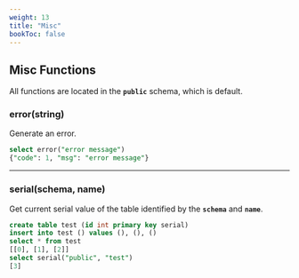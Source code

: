 ```yaml
---
weight: 13
title: "Misc"
bookToc: false
---
```


## Misc Functions

All functions are located in the **`public`** schema, which is default.

### error(string)

Generate an error.

```SQL
select error("error message")
{"code": 1, "msg": "error message"}
```

---

### serial(schema, name)

Get current serial value of the table identified by
the **`schema`** and **`name`**.

```SQL
create table test (id int primary key serial)
insert into test () values (), (), ()
select * from test
[[0], [1], [2]]
select serial("public", "test")
[3]
```
